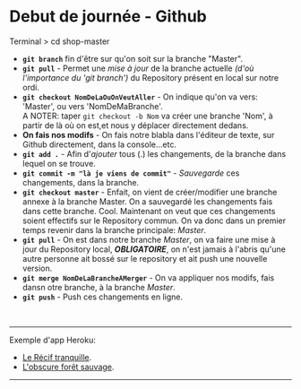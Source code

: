 # Debut de journée - Github

Terminal > cd shop-master <br/>
* **`git branch`** fin d'être sur qu'on soit sur la branche "Master".<br/>
* **`git pull`** - Permet une *mise à jour* de la branche actuelle *(d'où l'importance du 'git branch')* du Repository présent en local sur notre ordi.<br/>
* **`git checkout NomDeLaOuOnVeutAller`** - On indique qu'on va vers: 'Master', ou vers 'NomDeMaBranche'. <br/>
A NOTER: taper `git checkout -b Nom` va créer une branche 'Nom', à partir de là où on est,et nous y déplacer directement dedans.<br/>
* **On fais nos modifs** - On fais notre blabla dans l'éditeur de texte, sur Github directement, dans la console...etc.<br/>
* **`git add .`** - Afin d'*ajouter* tous (.) les changements, de la branche dans lequel on se trouve.<br/>
* **`git commit -m "là je viens de commit"`** - *Sauvegarde* ces changements, dans la branche.<br/>
* **`git checkout master`** - Enfait, on vient de créer/modifier une branche annexe à la branche Master. On a sauvegardé les changements fais dans cette branche. Cool. Maintenant on veut que ces changements soient effectifs sur le Repository commun. On va donc dans un premier temps revenir dans la branche principale: *Master*.<br/>
* **`git pull`** - On est dans notre branche *Master*, on va faire une mise à jour du Repository local, _**OBLIGATOIRE**_, on n'est jamais à l'abris qu'une autre personne ait bossé sur le repository et ait push une nouvelle version.<br/>
* **`git merge NomDeLaBrancheAMerger`** - On va appliquer nos modifs, fais dansn otre branche, à la branche *Master*.<br/>
* **`git push`** - Push ces changements en ligne.<br/>
<br/>

***

Exemple d'app Heroku:
* [Le Récif tranquille](https://tranquil-reef-30264.herokuapp.com/).
* [L'obscure forêt sauvage](https://arcane-wildwood-56064.herokuapp.com).

***



